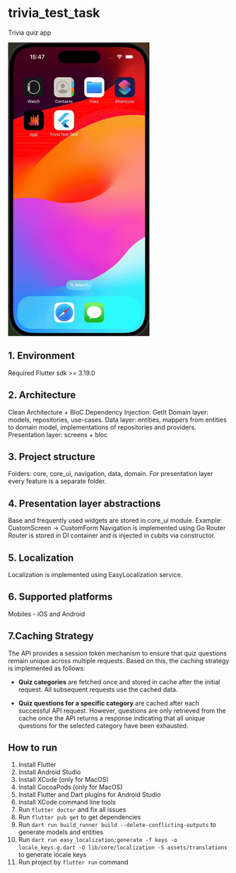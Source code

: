 # trivia_test_task

Trivia quiz app

![Demo](demo.gif)

## 1. Environment

Required Flutter sdk >= 3.19.0

## 2. Architecture

Clean Architecture + BloC
Dependency Injection: GetIt
Domain layer: models, repositories, use-cases.
Data layer: entities, mappers from entities to domain model, implementations of repositories and
providers.
Presentation layer: screens + bloc

## 3. Project structure

Folders: core, core_ui, navigation, data, domain.
For presentation layer every feature is a separate folder.

## 4. Presentation layer abstractions

Base and frequently used widgets are stored in core_ui module.
Example: CustomScreen -> CustomForm
Navigation is implemented using Go Router
Router is stored in DI container and is injected in cubits via constructor.

## 5. Localization

Localization is implemented using EasyLocalization service.

## 6. Supported platforms

Mobiles - iOS and Android

## 7.Caching Strategy

The API provides a session token mechanism to ensure that quiz questions remain unique across multiple requests. Based on this, the caching strategy is implemented as follows:

- **Quiz categories** are fetched once and stored in cache after the initial request. All subsequent requests use the cached data.

- **Quiz questions for a specific category** are cached after each successful API request. However, questions are only retrieved from the cache once the API returns a response indicating that all unique questions for the selected category have been exhausted.

## How to run

1. Install Flutter
2. Install Android Studio
3. Install XCode (only for MacOS)
4. Install CocoaPods (only for MacOS)
5. Install Flutter and Dart plugins for Android Studio
6. Install XCode command line tools
7. Run `flutter doctor` and fix all issues
8. Run `flutter pub get` to get dependencies
9. Run `dart run build_runner build --delete-conflicting-outputs` to generate models and entities
10. Run `dart run easy_localization:generate -f keys -o locale_keys.g.dart -O lib/core/localization -S assets/translations` to generate locale keys
11. Run project by `flutter run` command
